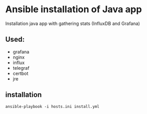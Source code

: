Ansible installation of Java app
================================

Installation java app with gathering stats (InfluxDB and Grafana)

Used:
-----------
* grafana
* nginx
* influx
* telegraf
* certbot
* jre

installation
------------
`ansible-playbook -i hosts.ini install.yml `
